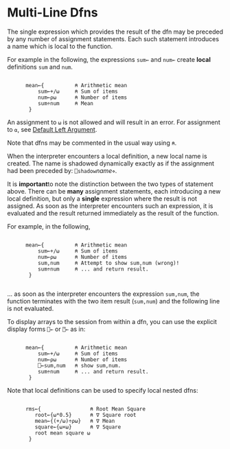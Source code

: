 # Multi-Line Dfns

The single expression which provides the result of the dfn may be preceded by any number of assignment statements. Each such statement introduces a name which is local to the function.

For example in the following, the expressions `sum←` and `num←` create **local** definitions `sum` and `num`.
```apl

      mean←{          ⍝ Arithmetic mean
          sum←+/⍵     ⍝ Sum of items
          num←⍴⍵      ⍝ Number of items
          sum÷num     ⍝ Mean
       }
```

An assignment to `⍵` is not allowed and will result in an error. For assignment to `⍺`, see [Default Left Argument](default-left-argument.md).

Note that dfns may be commented in the usual way using `⍝`.

When the interpreter encounters a local definition, a new local name is created. The name is shadowed dynamically exactly as if the assignment had been preceded by: `⎕shadow`*name*`⋄`.

It is **important**to note the distinction between the two types of statement above. There can be **many** assignment statements, each introducing a new local definition, but only a **single** expression where the result is not assigned. As soon as the interpreter encounters such an expression, it is evaluated and the result returned immediately as the result of the function.

For example, in the following,
```apl

      mean←{          ⍝ Arithmetic mean
          sum←+/⍵     ⍝ Sum of items
          num←⍴⍵      ⍝ Number of items
          sum,num     ⍝ Attempt to show sum,num (wrong)!
          sum÷num     ⍝ ... and return result.
       }
		
```

... as soon as the interpreter encounters the expression `sum,num`, the function terminates with the two item result (`sum,num`) and the following line is not evaluated.

To display arrays to the session from within a dfn, you can use the explicit display forms `⎕←` or `⍞←` as in:
```apl

      mean←{          ⍝ Arithmetic mean
          sum←+/⍵     ⍝ Sum of items
          num←⍴⍵      ⍝ Number of items
          ⎕←sum,num   ⍝ show sum,num.
          sum÷num     ⍝ ... and return result.
       }
```

Note that local definitions can be used to specify local nested dfns:
```apl

      rms←{                ⍝ Root Mean Square
         root←{⍵*0.5}      ⍝ ∇ Square root
         mean←{(+/⍵)÷⍴⍵}   ⍝ ∇ Mean
         square←{⍵×⍵}      ⍝ ∇ Square
         root mean square ⍵
       }
```
